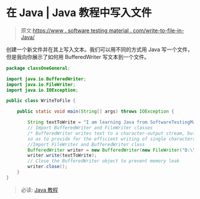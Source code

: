 # 在 Java | Java 教程中写入文件

> 原文:[https://www . software testing material . com/write-to-file-in-Java/](https://www.softwaretestingmaterial.com/write-to-file-in-java/)

创建一个新文件并在其上写入文本。我们可以用不同的方式用 Java 写一个文件，但是我向你展示了如何用 BufferedWriter 写文本到一个文件。

```java
package classOneGeneral;

import java.io.BufferedWriter;
import java.io.FileWriter;
import java.io.IOException;

public class WriteToFile {

	public static void main(String[] args) throws IOException {

		String textToWrite = "I am learning Java from SoftwareTestingMaterial";
		// Import BufferedWriter and FileWriter classes
		/* BufferedWriter writes text to a character-output stream, buffering characters 
		so as to provide for the efficient writing of single characters, arrays, and strings. */
		//Import FileWriter and BufferedWriter class
		BufferedWriter writer = new BufferedWriter(new FileWriter("D:\\WriteToFile.txt"));
		writer.write(textToWrite);
	    // Close the BufferedWriter object to prevent memory leak
		writer.close();
	}
}
```

> 必读: [Java 教程](https://www.softwaretestingmaterial.com/java-tutorial/)